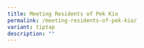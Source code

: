 ```yaml
---
title: Meeting Residents of Pek Kio
permalink: /meeting-residents-of-pek-kio/
variant: tiptap
description: ""
---
```

